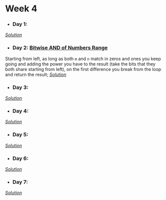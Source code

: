 # Week 4

* ### Day 1: []()

[*Solution*]()

* ### Day 2: [Bitwise AND of Numbers Range](https://leetcode.com/explore/other/card/30-day-leetcoding-challenge/531/week-4/3308/)
Starting from left, as long as both `m` and `n` match in zeros and ones you keep going and adding the power you have to the result (take the bits that they both share starting from left), on the first difference you break from the loop and return the result;
[*Solution*](bitwise_and_of_numbers_range.c++)

* ### Day 3: []()

[*Solution*]()

* ### Day 4: []()

[*Solution*]()

* ### Day 5: []()

[*Solution*]()

* ### Day 6: []()

[*Solution*]()

* ### Day 7: []()

[*Solution*]()
